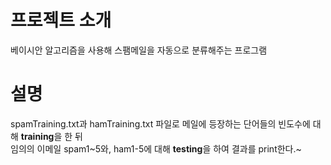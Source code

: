 # 프로젝트 소개
  베이시안 알고리즘을 사용해 스팸메일을 자동으로 분류해주는 프로그램 
  
# 설명
  spamTraining.txt과 hamTraining.txt 파일로 메일에 등장하는 단어들의 빈도수에 대해 **training**을 한 뒤  
  임의의 이메일 spam1~5와, ham1-5에 대해 **testing**을 하여 결과를 print한다.~
